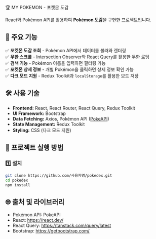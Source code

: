 🏆 MY POKEMON - 포켓몬 도감

React와 Pokémon API를 활용하여 **Pokémon 도감**을 구현한 프로젝트입니다.

## 🌟 주요 기능
✅ **포켓몬 도감 조회** - Pokémon API에서 데이터를 불러와 렌더링  
✅ **무한 스크롤** - Intersection Observer와 React Query를 활용한 무한 로딩  
✅ **검색 기능** - Pokémon 이름을 입력하면 필터링 가능  
✅ **포켓몬 상세 정보** - 개별 Pokémon을 클릭하면 상세 정보 확인 가능  
✅ **다크 모드 지원** - Redux Toolkit과 `localStorage`를 활용한 모드 저장  

## 🛠️ 사용 기술
- **Frontend:** React, React Router, React Query, Redux Toolkit
- **UI Framework:** Bootstrap
- **Data Fetching:** Axios, Pokémon API ([PokeAPI](https://pokeapi.co/))
- **State Management:** Redux Toolkit
- **Styling:** CSS (다크 모드 지원)

## 🔗 프로젝트 실행 방법
### 1️⃣ **설치**
```bash
git clone https://github.com/사용자명/pokedex.git
cd pokedex
npm install
```

## 🌐 출처 및 라이브러리
- Pokémon API: PokeAPI
- React: https://react.dev/
- React Query: https://tanstack.com/query/latest
- Bootstrap: https://getbootstrap.com/
